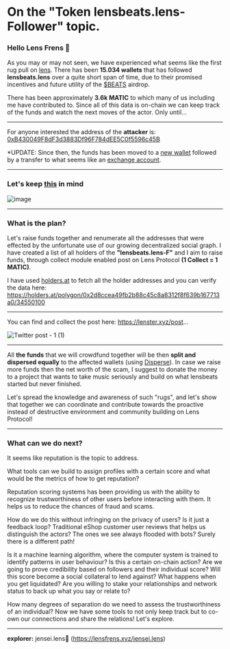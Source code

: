 # On the "Token lensbeats.lens-Follower" topic.

### Hello Lens Frens 🌿
As you may or may not seen, we have experienced what seems like the first rug pull on [lens](https://lens.xyz).
There has been **15.034 wallets** that has followed **lensbeats.lens** over a quite short span of time, due to their promised incentives and future utility of the [$BEATS](https://polygonscan.com/token/0xc434a867aa0f88aef9422526996ee71bca263dd6) airdrop.

There has been approximately **3.6k MATIC** to which many of us including me have contributed to. 
Since all of this data is on-chain we can keep track of the funds and watch the next moves of the actor. Only until...
___
For anyone interested the address of the **attacker** is: [0xB430049F8dF3d3883Df96F784dEE5C0f5596c45B](https://polygonscan.com/address/0xb430049f8df3d3883df96f784dee5c0f5596c45b)

*UPDATE: Since then, the funds has been moved to a [new wallet](https://polygonscan.com/address/0x3c3c7392cdd2903e1eaef1cc18b9f7e778f78fd5) followed by a transfer to what seems like an [exchange account](https://polygonscan.com/address/0x576b81f0c21edbc920ad63feeeb2b0736b018a58).

___

### Let's keep [this](https://lenster.xyz/posts/0x18ab-0x6c) in mind
![image](https://user-images.githubusercontent.com/101796507/197407391-b744411e-abae-4be9-bf7d-ad0d7d3d87d0.png)
___
### What is the plan?
Let's raise funds together and renumerate all the addresses that were effected by the unfortunate use of our growing decentralized social graph. I have created a list of all holders of the **"lensbeats.lens-F"** and I aim to raise funds, through collect module enabled post on Lens Protocol **(1 Collect = 1 MATIC)**. 

I have used [holders.at](https://holders.at/) to fetch all the holder addresses and you can verify the data here: https://holders.at/polygon/0x2d8ccea49fb2b88c45c8a8312f8f639b167713a0/34550100
___
You can find and collect the post here: https://lenster.xyz/post...

![Twitter post - 1 (1)](https://user-images.githubusercontent.com/101796507/196971568-fcef88ad-0cae-4398-964b-5cc06db3c8f7.png)

___
All **the funds** that we will crowdfund together will be then **split and dispersed equally** to the affected wallets (using [Disperse](https://disperse.app/)). In case we raise more funds then the net worth of the scam, I suggest to donate the money to a project that wants to take music seriously and build on what lensbeats started but never finished.

Let's spread the knowledge and awareness of such "rugs", and let's show that together we can coordinate and contribute towards the proactive instead of destructive environment and community building on Lens Protocol!

___
### What can we do next?
It seems like reputation is the topic to address.

What tools can we build to assign profiles with a certain score and what would be the metrics of how to get reputation?

Reputation scoring systems has been providing us with the ability to recognize trustworthiness of other users before interacting with them. It helps us to reduce the chances of fraud and scams. 

How do we do this without infringing on the privacy of users? Is it just a feedback loop? Traditional eShop customer user reviews that helps us distinguish the actors? The ones we see always flooded with bots? Surely there is a different path! 

Is it a machine learning algorithm, where the computer system is trained to identify patterns in user behaviour? Is this a certain on-chain action? Are we going to prove credibility based on followers and their individual score? Will this score become a social collateral to lend against? What happens when you get liquidated? Are you willing to stake your relationships and network status to back up what you say or relate to?

How many degrees of separation do we need to assess the trustworthiness of an individual? Now we have some tools to not only keep track but to co-own our connections and share the relations! Let's explore.

___
**explorer:** jensei.lens🌿 (https://lensfrens.xyz/jensei.lens)
